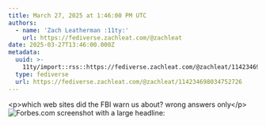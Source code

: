 ```yaml
---
title: March 27, 2025 at 1:46:00 PM UTC
authors:
  - name: 'Zach Leatherman :11ty:'
    url: https://fediverse.zachleat.com/@zachleat
date: 2025-03-27T13:46:00.000Z
metadata:
  uuid: >-
    11ty/import::rss::https://fediverse.zachleat.com/@zachleat/114234698034752726
  type: fediverse
  url: https://fediverse.zachleat.com/@zachleat/114234698034752726
---
```

\<p>which web sites did the FBI warn us about? wrong answers only\</p> ![Forbes.com screenshot with a large headline: ](/assets/c4f05715c94a61b2-Bf8Uu1SOyxs0.png)